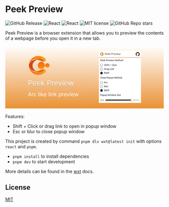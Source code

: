 # Peek Preview

![GitHub Release](https://img.shields.io/github/v/release/tomowang/peek-preview)
![React](https://img.shields.io/badge/Made_with-React-blue)
![React](https://img.shields.io/badge/Made_with-wxt-green)
![MIT license](https://img.shields.io/github/license/tomowang/peek-preview)
![GitHub Repo stars](https://img.shields.io/github/stars/tomowang/peek-preview)

Peek Preview is a browser extension that allows you to preview the contents of a
webpage before you open it in a new tab.

![marquee](./store/promotional-marquee.png)

Features:

- Shift + Click or drag link to open in popup window
- Esc or blur to close popup window

This project is created by command `pnpm dlx wxt@latest init`
with options `react` and `pnpm`.

-   `pnpm install` to install dependencies
-   `pnpm dev` to start development

More details can be found in the [wxt](https://wxt.dev/guide/essentials/project-structure.html) docs.

## License

[MIT](./LICENSE)
